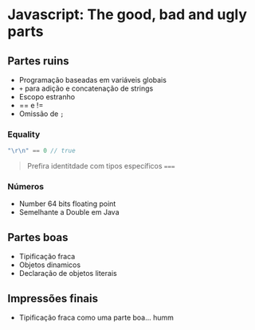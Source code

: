 # Javascript: The good, bad and ugly parts

## Partes ruins
* Programação baseadas em variáveis globais
* `+` para adição e concatenação de strings
* Escopo estranho
* == e !=
* Omissão de `;`

### Equality
```javascript
"\r\n" == 0 // true
```

> Prefira identitdade com tipos específicos `===`

### Números
* Number 64 bits floating point
* Semelhante a Double em Java

## Partes boas
* Tipificação fraca
* Objetos dinamicos
* Declaração de objetos literais

## Impressões finais
* Tipificação fraca como uma parte boa... humm
